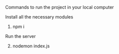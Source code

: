 Commands to run the project in your local computer

Install all the necessary modules
1. npm i
   
Run the server

2. nodemon index.js
